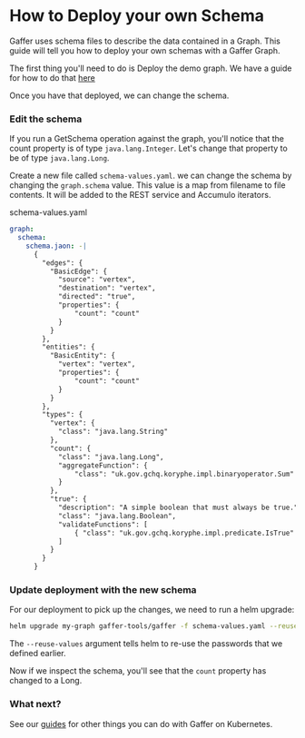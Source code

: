 How to Deploy your own Schema
==============================
Gaffer uses schema files to describe the data contained in a Graph. This guide will tell you how
to deploy your own schemas with a Gaffer Graph.

The first thing you'll need to do is Deploy the demo graph. We have a guide for how to do that [here](./deploy-demo-graph.md)

Once you have that deployed, we can change the schema.

### Edit the schema
If you run a GetSchema operation against the graph, you'll notice that the count property is of
type `java.lang.Integer`. Let's change that property to be of type `java.lang.Long`.

Create a new file called `schema-values.yaml`. we can change the schema by changing the `graph.schema` value. This value is a map from filename to file contents. It will be added to the REST service and Accumulo iterators.

schema-values.yaml
```yaml
graph:
  schema:
    schema.jaon: -|
      {
        "edges": {
          "BasicEdge": {
            "source": "vertex",
            "destination": "vertex",
            "directed": "true",
            "properties": {
                "count": "count"
            }
          }
        },
        "entities": {
          "BasicEntity": {
            "vertex": "vertex",
            "properties": {
                "count": "count"
            }
          }
        },
        "types": {
          "vertex": {
            "class": "java.lang.String"
          },
          "count": {
            "class": "java.lang.Long",
            "aggregateFunction": {
                "class": "uk.gov.gchq.koryphe.impl.binaryoperator.Sum"
            }
          },
          "true": {
            "description": "A simple boolean that must always be true.",
            "class": "java.lang.Boolean",
            "validateFunctions": [
                { "class": "uk.gov.gchq.koryphe.impl.predicate.IsTrue" }
            ]
          }
        }
      }
```

### Update deployment with the new schema
For our deployment to pick up the changes, we need to run a helm upgrade:
```bash
helm upgrade my-graph gaffer-tools/gaffer -f schema-values.yaml --reuse-values
```
The `--reuse-values` argument tells helm to re-use the passwords that we defined earlier.

Now if we inspect the schema, you'll see that the `count` property has changed to a Long.


### What next?
See our [guides](./guides.md) for other things you can do with Gaffer on Kubernetes.